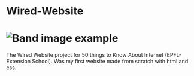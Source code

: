 # Wired-Website
# ![Band image example](.\img\Band.png")
The Wired Website project for 50 things to Know About Internet (EPFL-Extension School). Was my first website made from scratch with html and css.
